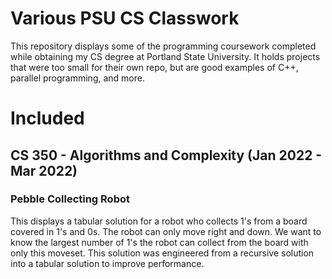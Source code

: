# Various PSU CS Classwork

This repository displays some of the programming coursework completed while obtaining my CS degree at Portland State University. It holds projects that were too small for their own repo, but are good examples of C++, parallel programming, and more.
# Included

## CS 350 - Algorithms and Complexity (Jan 2022 - Mar 2022)

### Pebble Collecting Robot
This displays a tabular solution for a robot who collects 1's from a board covered in 1's and 0s. The robot can only move right and down. We want to know the largest number of 1's the robot can collect from the board with only this moveset. This solution was engineered from a recursive solution into a tabular solution to improve performance.